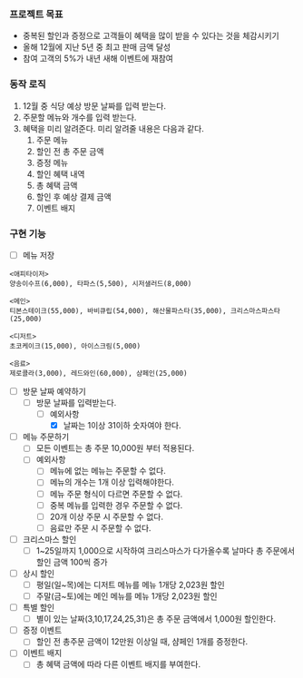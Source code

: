### 프로젝트 목표

- 중복된 할인과 증정으로 고객들이 혜택을 많이 받을 수 있다는 것을 체감시키기
- 올해 12월에 지난 5년 중 최고 판매 금액 달성
- 참여 고객의 5%가 내년 새해 이벤트에 재참여

### 동작 로직

1. 12월 중 식당 예상 방문 날짜를 입력 받는다.
2. 주문할 메뉴와 개수를 입력 받는다.
3. 혜택을 미리 알려준다. 미리 알려줄 내용은 다음과 같다.
    1. 주문 메뉴
    2. 할인 전 총 주문 금액
    3. 증정 메뉴
    4. 할인 혜택 내역
    5. 총 혜택 금액
    6. 할인 후 예상 결제 금액
    7. 이벤트 배지

### 구현 기능
- [ ] 메뉴 저장
```text
<애피타이저>
양송이수프(6,000), 타파스(5,500), 시저샐러드(8,000)

<메인>
티본스테이크(55,000), 바비큐립(54,000), 해산물파스타(35,000), 크리스마스파스타(25,000)

<디저트>
초코케이크(15,000), 아이스크림(5,000)

<음료>
제로콜라(3,000), 레드와인(60,000), 샴페인(25,000)
```
- [ ] 방문 날짜 예약하기
  - [ ] 방문 날짜를 입력받는다.
    - [ ] 예외사항
      - [X] 날짜는 1이상 31이하 숫자여야 한다.
- [ ] 메뉴 주문하기
  - [ ] 모든 이벤트는 총 주문 10,000원 부터 적용된다.
  - [ ] 예외사항
    - [ ] 메뉴에 없는 메뉴는 주문할 수 없다.
    - [ ] 메뉴의 개수는 1개 이상 입력해야한다.
    - [ ] 메뉴 주문 형식이 다르면 주문할 수 없다.
    - [ ] 중복 메뉴를 입력한 경우 주문할 수 없다.
    - [ ] 20개 이상 주문 시 주문할 수 없다.
    - [ ] 음료만 주문 시 주문할 수 없다.
- [ ] 크리스마스 할인
  - [ ] 1~25일까지 1,000으로 시작하여 크리스마스가 다가올수록 날마다 총 주문에서 할인 금액 100씩 증가
- [ ] 상시 할인
  - [ ] 평일(일~목)에는 디저트 메뉴를 메뉴 1개당 2,023원 할인
  - [ ] 주말(금~토)에는 메인 메뉴를 메뉴 1개당 2,023원 할인
- [ ] 특별 할인
  - [ ] 별이 있는 날짜(3,10,17,24,25,31)은 총 주문 금액에서 1,000원 할인한다.
- [ ] 증정 이벤트
  - [ ] 할인 전 총주문 금액이 12만원 이상일 때, 샴페인 1개를 증정한다.
- [ ] 이벤트 배지
  - [ ] 총 혜택 금액에 따라 다른 이벤트 배지를 부여한다.